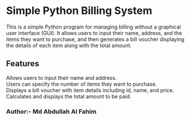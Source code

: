 <h1>Simple Python Billing System</h1>
This is a simple Python program for managing billing without a graphical user interface (GUI). It allows users to input their name, address, and the items they want to purchase, and then generates a bill voucher displaying the details of each item along with the total amount.

<h2>Features</h2>
Allows users to input their name and address.<br>
Users can specify the number of items they want to purchase.<br>
Displays a bill voucher with item details including id, name, and price.<br>
Calculates and displays the total amount to be paid.

<h3>Author:- Md Abdullah Al Fahim</h3>
